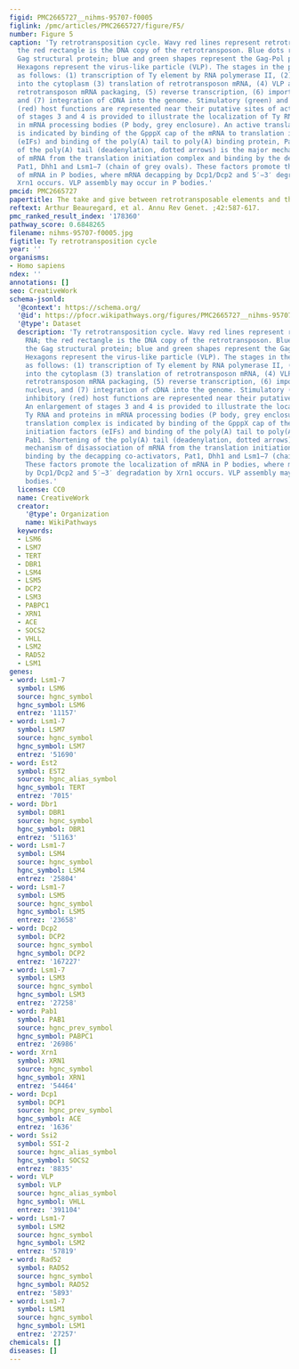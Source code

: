 ```yaml
---
figid: PMC2665727__nihms-95707-f0005
figlink: /pmc/articles/PMC2665727/figure/F5/
number: Figure 5
caption: 'Ty retrotransposition cycle. Wavy red lines represent retrotransposon RNA;
  the red rectangle is the DNA copy of the retrotransposon. Blue dots represent the
  Gag structural protein; blue and green shapes represent the Gag-Pol polyprotein.
  Hexagons represent the virus-like particle (VLP). The stages in the pathway are
  as follows: (1) transcription of Ty element by RNA polymerase II, (2) transport
  into the cytoplasm (3) translation of retrotransposon mRNA, (4) VLP assembly and
  retrotransposon mRNA packaging, (5) reverse transcription, (6) import into the nucleus,
  and (7) integration of cDNA into the genome. Stimulatory (green) and inhibitory
  (red) host functions are represented near their putative sites of action. An enlargement
  of stages 3 and 4 is provided to illustrate the localization of Ty RNA and proteins
  in mRNA processing bodies (P body, grey enclosure). An active translation complex
  is indicated by binding of the GpppX cap of the mRNA to translation initiation factors
  (eIFs) and binding of the poly(A) tail to poly(A) binding protein, Pab1. Shortening
  of the poly(A) tail (deadenylation, dotted arrows) is the major mechanism of disassociation
  of mRNA from the translation initiation complex and binding by the decapping co-activators,
  Pat1, Dhh1 and Lsm1−7 (chain of grey ovals). These factors promote the localization
  of mRNA in P bodies, where mRNA decapping by Dcp1/Dcp2 and 5′−3′ degradation by
  Xrn1 occurs. VLP assembly may occur in P bodies.'
pmcid: PMC2665727
papertitle: The take and give between retrotransposable elements and their hosts.
reftext: Arthur Beauregard, et al. Annu Rev Genet. ;42:587-617.
pmc_ranked_result_index: '178360'
pathway_score: 0.6848265
filename: nihms-95707-f0005.jpg
figtitle: Ty retrotransposition cycle
year: ''
organisms:
- Homo sapiens
ndex: ''
annotations: []
seo: CreativeWork
schema-jsonld:
  '@context': https://schema.org/
  '@id': https://pfocr.wikipathways.org/figures/PMC2665727__nihms-95707-f0005.html
  '@type': Dataset
  description: 'Ty retrotransposition cycle. Wavy red lines represent retrotransposon
    RNA; the red rectangle is the DNA copy of the retrotransposon. Blue dots represent
    the Gag structural protein; blue and green shapes represent the Gag-Pol polyprotein.
    Hexagons represent the virus-like particle (VLP). The stages in the pathway are
    as follows: (1) transcription of Ty element by RNA polymerase II, (2) transport
    into the cytoplasm (3) translation of retrotransposon mRNA, (4) VLP assembly and
    retrotransposon mRNA packaging, (5) reverse transcription, (6) import into the
    nucleus, and (7) integration of cDNA into the genome. Stimulatory (green) and
    inhibitory (red) host functions are represented near their putative sites of action.
    An enlargement of stages 3 and 4 is provided to illustrate the localization of
    Ty RNA and proteins in mRNA processing bodies (P body, grey enclosure). An active
    translation complex is indicated by binding of the GpppX cap of the mRNA to translation
    initiation factors (eIFs) and binding of the poly(A) tail to poly(A) binding protein,
    Pab1. Shortening of the poly(A) tail (deadenylation, dotted arrows) is the major
    mechanism of disassociation of mRNA from the translation initiation complex and
    binding by the decapping co-activators, Pat1, Dhh1 and Lsm1−7 (chain of grey ovals).
    These factors promote the localization of mRNA in P bodies, where mRNA decapping
    by Dcp1/Dcp2 and 5′−3′ degradation by Xrn1 occurs. VLP assembly may occur in P
    bodies.'
  license: CC0
  name: CreativeWork
  creator:
    '@type': Organization
    name: WikiPathways
  keywords:
  - LSM6
  - LSM7
  - TERT
  - DBR1
  - LSM4
  - LSM5
  - DCP2
  - LSM3
  - PABPC1
  - XRN1
  - ACE
  - SOCS2
  - VHLL
  - LSM2
  - RAD52
  - LSM1
genes:
- word: Lsm1-7
  symbol: LSM6
  source: hgnc_symbol
  hgnc_symbol: LSM6
  entrez: '11157'
- word: Lsm1-7
  symbol: LSM7
  source: hgnc_symbol
  hgnc_symbol: LSM7
  entrez: '51690'
- word: Est2
  symbol: EST2
  source: hgnc_alias_symbol
  hgnc_symbol: TERT
  entrez: '7015'
- word: Dbr1
  symbol: DBR1
  source: hgnc_symbol
  hgnc_symbol: DBR1
  entrez: '51163'
- word: Lsm1-7
  symbol: LSM4
  source: hgnc_symbol
  hgnc_symbol: LSM4
  entrez: '25804'
- word: Lsm1-7
  symbol: LSM5
  source: hgnc_symbol
  hgnc_symbol: LSM5
  entrez: '23658'
- word: Dcp2
  symbol: DCP2
  source: hgnc_symbol
  hgnc_symbol: DCP2
  entrez: '167227'
- word: Lsm1-7
  symbol: LSM3
  source: hgnc_symbol
  hgnc_symbol: LSM3
  entrez: '27258'
- word: Pab1
  symbol: PAB1
  source: hgnc_prev_symbol
  hgnc_symbol: PABPC1
  entrez: '26986'
- word: Xrn1
  symbol: XRN1
  source: hgnc_symbol
  hgnc_symbol: XRN1
  entrez: '54464'
- word: Dcp1
  symbol: DCP1
  source: hgnc_prev_symbol
  hgnc_symbol: ACE
  entrez: '1636'
- word: Ssi2
  symbol: SSI-2
  source: hgnc_alias_symbol
  hgnc_symbol: SOCS2
  entrez: '8835'
- word: VLP
  symbol: VLP
  source: hgnc_alias_symbol
  hgnc_symbol: VHLL
  entrez: '391104'
- word: Lsm1-7
  symbol: LSM2
  source: hgnc_symbol
  hgnc_symbol: LSM2
  entrez: '57819'
- word: Rad52
  symbol: RAD52
  source: hgnc_symbol
  hgnc_symbol: RAD52
  entrez: '5893'
- word: Lsm1-7
  symbol: LSM1
  source: hgnc_symbol
  hgnc_symbol: LSM1
  entrez: '27257'
chemicals: []
diseases: []
---
```

